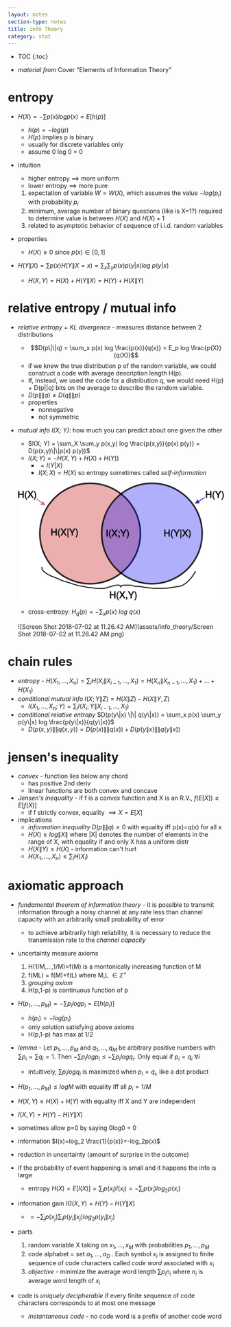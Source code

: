 ```yaml
---
layout: notes
section-type: notes
title: info Theory
category: stat
---
```


* TOC
{:toc}
- *material from* Cover "Elements of Information Theory"

# entropy

- $H(X) = - \sum p(x) log p(x) = E[h(p)]$
  - $h(p)= - log(p)$
  - $H(p)$ implies p is binary
  - usually for discrete variables only
  - assume 0 log 0 = 0

- intuition
  - higher entropy $\implies$ more uniform
  - lower entropy $\implies$ more pure
  1. expectation of variable $W=W(X)$, which assumes the value $-log(p_i)$ with probability $p_i$
  2. minimum, average number of binary questions (like is X=1?) required to determine value is between $H(X)$ and $H(X)+1$
  3. related to asymptotic behavior of sequence of i.i.d. random variables

- properties

  - $H(X) \geq 0$ since $p(x) \in [0, 1]$

- $H(Y\|X)=\sum p(x) H(Y\|X=x) = \sum_x \sum_y p(x) p(y|x) log \: p(y|x)$
  - $H(X,Y)=H(X)+H(Y\|X) =H(Y)+H(X\|Y)$

# relative entropy / mutual info

- *relative entropy* = *KL divergence* - measures distance between 2 distributions
  - $$D(p\|\|q) = \sum_x p(x) log \frac{p(x)}{q(x)} = E_p log \frac{p(X)}{q(X)}$$
  - if we knew the true distribution p of the random variable, we could construct a code with average description length H(p). 
  - If, instead, we used the code for a distribution q, we would need H(p) + D(p\|\|q) bits on the average to describe the random variable.
  - $D(p\|\|q) \neq D(q\|\|p)$
  - properties
    - nonnegative
    - not symmetric

- *mutual info I(X; Y)*: how much you can predict about one given the other
  - $I(X; Y) = \sum_X \sum_y p(x,y) log \frac{p(x,y)}{p(x) p(y)} = D(p(x,y)\|\|p(x) p(y))$
  - $I(X; Y) =  -H(X,Y) + H(X) + H(Y))$
    - $=I(Y|X)$
    - $I(X; X) = H(X)$ so entropy sometimes called *self-information*

  ![entropy-venn-diagram](assets/info_theory/entropy-venn-diagram.png)

  - cross-entropy: $H_q(p) = -\sum_x p(x) \: log \: q(x)$

  ![Screen Shot 2018-07-02 at 11.26.42 AM](assets/info_theory/Screen Shot 2018-07-02 at 11.26.42 AM.png)

# chain rules

- *entropy* - $H(X_1, ..., X_n) = \sum_i H(X_i \| X_{i-1}, ..., X_1) = H(X_n \| X_{n-1}, ..., X_1) + ... + H(X_1)$
- *conditional mutual info* $I(X; Y\|Z) = H(X\|Z) - H(X\|Y,Z)$
  - $I(X_1, ..., X_n; Y) = \sum_i I(X_i; Y\|X_{i-1}, ... , X_1)$
- *conditional relative entropy* $D(p(y\|x) \|\| q(y\|x)) = \sum_x p(x) \sum_y p(y\|x) log \frac{p(y\|x)}{q(y\|x)}$
  - $D(p(x, y)\|\|q(x, y)) = D(p(x)\|\|q(x)) + D(p(y\|x)\|\|q(y\|x))$

# jensen's inequality

- *convex* - function lies below any chord
  - has positive 2nd deriv
  - linear functions are both convex and concave
- *Jensen's inequality* - if f is a convex function and X is an R.V., $f(E[X]) \leq E[f(X)]$
  - if f strictly convex, equality $\implies X=E[X]$
- implications
  - *information inequality* $D(p\|\|q) \geq 0$ with equality iff p(x)=q(x) for all x
  - $H(X) \leq log \|X\|$ where \|X\| denotes the number of elements in the range of X, with equality if and only X has a uniform distr
  - $H(X\|Y) \leq H(X)$ - information can't hurt
  - $H(X_1, ..., X_n) \leq \sum_i H(X_i)$

# axiomatic approach
- *fundamental theorem of information theory* - it is possible to transmit information through a noisy channel at any rate less than channel capacity with an arbitrarily small probability of error
  - to achieve arbitrarily high reliability, it is necessary to reduce the transmission rate to the *channel capacity*
- uncertainty measure axioms
  1. H(1/M,...,1/M)=f(M) is a montonically increasing function of M
  2. f(ML) = f(M)+f(L) where M,L $\in \mathbb{Z}^+$
  3. *grouping axiom*
  4. H(p,1-p) is continuous function of p
- $H(p_1,...,p_M) = - \sum p_i log p_i = E[h(p_i)]$
  - $h(p_i)= - log(p_i)$
  - only solution satisfying above axioms
  - H(p,1-p) has max at 1/2
- *lemma* - Let $p_1,...,p_M$ and $q_1,...,q_M$ be arbitrary positive numbers with $\sum p_i = \sum q_i = 1$. Then $-\sum p_i log p_i \leq - \sum p_i log q_i$. Only equal if $p_i = q_i \: \forall i$
  - intuitively, $\sum p_i log q_i$ is maximized when $p_i=q_i$, like a dot product
- $H(p_1,...,p_M) \leq log M$ with equality iff  all $p_i = 1/M$
- $H(X,Y) \leq H(X) + H(Y)$ with equality iff X and Y are independent
- $I(X,Y)=H(Y)-H(Y\|X)$
- sometimes allow p=0 by saying 0log0 = 0
- information $I(x)=log_2 \frac{1}{p(x)}=-log_2p(x)$
- reduction in uncertainty (amount of surprise in the outcome)
- if the probability of event happening is small and it happens the info is large
    - entropy $H(X)=E[I(X)]=\sum_i p(x_i)I(x_i)=-\sum_i p(x_i)log_2 p(x_i)$
- information gain $IG(X,Y)=H(Y)-H(Y\|X)$

    - $=-\sum_j p(x_j) \sum_i p(y_i\|x_j) log_2 p(y_i\|x_j)$
- parts
  1. random variable X taking on $x_1,...,x_M$ with probabilities $p_1,...,p_M$
  2. code alphabet = set $a_1,...,a_D$ . Each symbol $x_i$ is assigned to finite sequence of code characters called *code word* associated with $x_i$
  3. *objective* - minimize the average word length $\sum p_i n_i$ where $n_i$ is average word length of $x_i$
- code is *uniquely decipherable* if every finite sequence of code characters corresponds to at most one message
  - *instantaneous code* - no code word is a prefix of another code word
